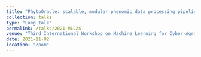 ```yaml
---
title: "PhytoOracle: scalable, modular phenomic data processing pipelines"
collection: talks
type: "Long talk"
permalink: /talks/2021-MLCAS
venue: "Third International Workshop on Machine Learning for Cyber-Agricultural Systems (MLCAS2021)"
date: 2021-11-02
location: "Zoom"
---
```

